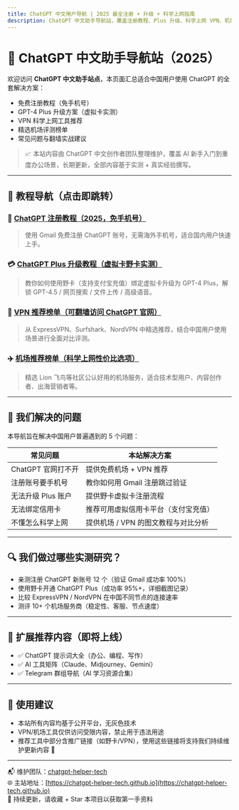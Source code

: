 ```yaml
---
title: ChatGPT 中文用户导航 | 2025 最全注册 + 升级 + 科学上网指南
description: ChatGPT 中文助手导航站，覆盖注册教程、Plus 升级、科学上网 VPN、机场推荐、AI 工具接入一站式解决方案。
---
```


# 🤖 ChatGPT 中文助手导航站（2025）

欢迎访问 **ChatGPT 中文助手站点**，本页面汇总适合中国用户使用 ChatGPT 的全套解决方案：

- 免费注册教程（免手机号）
- GPT-4 Plus 升级方案（虚拟卡实测）
- VPN 科学上网工具推荐
- 精选机场评测榜单
- 常见问题与翻墙实战建议

> 📈 本站内容由 ChatGPT 中文创作者团队整理维护，覆盖 AI 新手入门到重度办公场景，长期更新，全部内容基于实测 + 真实经验撰写。

---

## 📘 教程导航（点击即跳转）

### 📝 [ChatGPT 注册教程（2025，免手机号）](https://chatgpt-helper-tech.github.io/chatgpt-register-guide/)
> 使用 Gmail 免费注册 ChatGPT 账号，无需海外手机号，适合国内用户快速上手。

### 💳 [ChatGPT Plus 升级教程（虚拟卡野卡实测）](https://chatgpt-helper-tech.github.io/chatgpt-plus-guide/)
> 教你如何使用野卡（支持支付宝充值）绑定虚拟卡升级为 GPT-4 Plus，解锁 GPT-4.5 / 网页搜索 / 文件上传 / 高级语音。

### 🔐 [VPN 推荐榜单（可翻墙访问 ChatGPT 官网）](https://chatgpt-helper-tech.github.io/network-access/)
> 从 ExpressVPN、Surfshark、NordVPN 中精选推荐，结合中国用户使用场景进行全面对比评测。

### ✈️ [机场推荐榜单（科学上网性价比选项）](https://chatgpt-helper-tech.github.io/airport-access/)
> 精选 Lion 飞鸟等社区公认好用的机场服务，适合技术型用户、内容创作者、出海营销者等。

---

## 🎯 我们解决的问题

本导航旨在解决中国用户普遍遇到的 5 个问题：

| 常见问题 | 本站解决方案 |
|----------|--------------|
| ChatGPT 官网打不开 | 提供免费机场 + VPN 推荐 |
| 注册账号要手机号 | 教你如何用 Gmail 注册跳过验证 |
| 无法升级 Plus 账户 | 提供野卡虚拟卡注册流程 |
| 无法绑定信用卡 | 推荐可用虚拟信用卡平台（支付宝充值） |
| 不懂怎么科学上网 | 提供机场 / VPN 的图文教程与对比分析 |

---

## 🔍 我们做过哪些实测研究？

- 亲测注册 ChatGPT 新账号 12 个（验证 Gmail 成功率 100%）
- 使用野卡开通 ChatGPT Plus（成功率 95%+，详细截图记录）
- 比较 ExpressVPN / NordVPN 在中国不同节点的连接速率
- 测评 10+ 个机场服务商（稳定性、客服、节点速度）

---

## 🔗 扩展推荐内容（即将上线）

- ✅ ChatGPT 提示词大全（办公、编程、写作）
- ✅ AI 工具矩阵（Claude、Midjourney、Gemini）
- ✅ Telegram 群组导航（AI 学习资源合集）

---

## 📌 使用建议

- 本站所有内容均基于公开平台，无灰色技术
- VPN/机场工具仅供访问受限内容，禁止用于违法用途
- 推荐工具中部分含推广链接（如野卡/VPN），使用这些链接将支持我们持续维护更新内容 🧡

---

📬 维护团队：[chatgpt-helper-tech](https://github.com/chatgpt-helper-tech)  
🌐 主站地址：[https://chatgpt-helper-tech.github.io](https://chatgpt-helper-tech.github.io)  
📢 持续更新，请收藏 + Star 本项目以获取第一手资料
